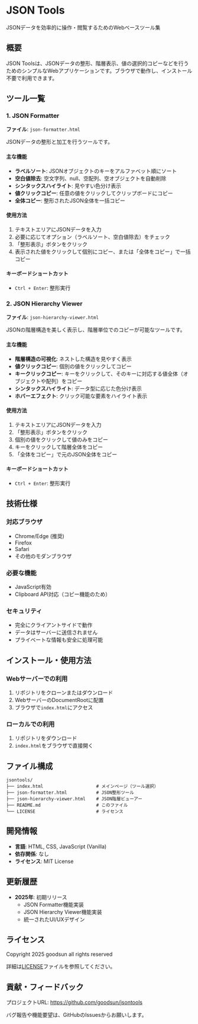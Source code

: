 # JSON Tools

JSONデータを効率的に操作・閲覧するためのWebベースツール集

## 概要

JSON Toolsは、JSONデータの整形、階層表示、値の選択的コピーなどを行うためのシンプルなWebアプリケーションです。ブラウザで動作し、インストール不要で利用できます。

## ツール一覧

### 1. JSON Formatter
**ファイル**: `json-formatter.html`

JSONデータの整形と加工を行うツールです。

#### 主な機能
- **ラベルソート**: JSONオブジェクトのキーをアルファベット順にソート
- **空白値除去**: 空文字列、null、空配列、空オブジェクトを自動削除
- **シンタックスハイライト**: 見やすい色分け表示
- **値クリックコピー**: 任意の値をクリックしてクリップボードにコピー
- **全体コピー**: 整形されたJSON全体を一括コピー

#### 使用方法
1. テキストエリアにJSONデータを入力
2. 必要に応じてオプション（ラベルソート、空白値除去）をチェック
3. 「整形表示」ボタンをクリック
4. 表示された値をクリックして個別にコピー、または「全体をコピー」で一括コピー

#### キーボードショートカット
- `Ctrl + Enter`: 整形実行

### 2. JSON Hierarchy Viewer
**ファイル**: `json-hierarchy-viewer.html`

JSONの階層構造を美しく表示し、階層単位でのコピーが可能なツールです。

#### 主な機能
- **階層構造の可視化**: ネストした構造を見やすく表示
- **値クリックコピー**: 個別の値をクリックしてコピー
- **キークリックコピー**: キーをクリックして、そのキーに対応する値全体（オブジェクトや配列）をコピー
- **シンタックスハイライト**: データ型に応じた色分け表示
- **ホバーエフェクト**: クリック可能な要素をハイライト表示

#### 使用方法
1. テキストエリアにJSONデータを入力
2. 「整形表示」ボタンをクリック
3. 個別の値をクリックして値のみをコピー
4. キーをクリックして階層全体をコピー
5. 「全体をコピー」で元のJSON全体をコピー

#### キーボードショートカット
- `Ctrl + Enter`: 整形実行

## 技術仕様

### 対応ブラウザ
- Chrome/Edge (推奨)
- Firefox
- Safari
- その他のモダンブラウザ

### 必要な機能
- JavaScript有効
- Clipboard API対応（コピー機能のため）

### セキュリティ
- 完全にクライアントサイドで動作
- データはサーバーに送信されません
- プライベートな情報も安全に処理可能

## インストール・使用方法

### Webサーバーでの利用
1. リポジトリをクローンまたはダウンロード
2. WebサーバーのDocumentRootに配置
3. ブラウザで`index.html`にアクセス

### ローカルでの利用
1. リポジトリをダウンロード
2. `index.html`をブラウザで直接開く

## ファイル構成

```
jsontools/
├── index.html                    # メインページ（ツール選択）
├── json-formatter.html           # JSON整形ツール
├── json-hierarchy-viewer.html    # JSON階層ビューアー
├── README.md                     # このファイル
└── LICENSE                       # ライセンス
```

## 開発情報

- **言語**: HTML, CSS, JavaScript (Vanilla)
- **依存関係**: なし
- **ライセンス**: MIT License

## 更新履歴

- **2025年**: 初期リリース
  - JSON Formatter機能実装
  - JSON Hierarchy Viewer機能実装
  - 統一されたUI/UXデザイン

## ライセンス

Copyright 2025 goodsun all rights reserved

詳細は[LICENSE](LICENSE)ファイルを参照してください。

## 貢献・フィードバック

プロジェクトURL: https://github.com/goodsun/jsontools

バグ報告や機能要望は、GitHubのIssuesからお願いします。
